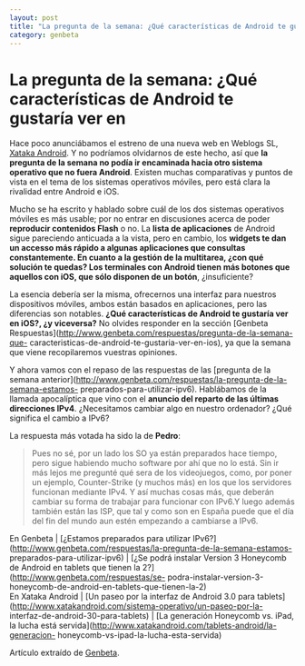 ```yaml
---
layout: post
title: "La pregunta de la semana: ¿Qué características de Android te gustaría ver en"
category: genbeta
---
```


# La pregunta de la semana: ¿Qué características de Android te gustaría ver en

Hace poco anunciábamos el estreno de una nueva web en Weblogs SL, [Xataka
Android](http://www.xatakandroid.com/). Y no podríamos olvidarnos de este
hecho, así que **la pregunta de la semana no podía ir encaminada hacia otro
sistema operativo que no fuera Android**. Existen muchas comparativas y puntos
de vista en el tema de los sistemas operativos móviles, pero está clara la
rivalidad entre Android e iOS.

Mucho se ha escrito y hablado sobre cuál de los dos sistemas operativos
móviles es más usable; por no entrar en discusiones acerca de poder
**reproducir contenidos Flash** o no. La **lista de aplicaciones** de Android
sigue pareciendo anticuada a la vista, pero en cambio, los **widgets **te dan
un accesso más rápido a algunas aplicaciones que consultas constantemente. En
cuanto a la gestión de la multitarea, ¿con qué solución te quedas? Los
terminales con Android tienen más botones que aquellos con** iOS, que sólo
disponen de un botón**, ¿insuficiente?

La esencia debería ser la misma, ofrecernos una interfaz para nuestros
dispositivos móviles, ambos están basados en aplicaciones, pero las
diferencias son notables. **¿Qué características de Android te gustaría ver en
iOS?, ¿y viceversa?** No olvides responder en la sección [Genbeta
Respuestas](http://www.genbeta.com/respuestas/pregunta-de-la-semana-que-
caracteristicas-de-android-te-gustaria-ver-en-ios), ya que la semana que viene
recopilaremos vuestras opiniones.  
  
Y ahora vamos con el repaso de las respuestas de las [pregunta de la semana
anterior](http://www.genbeta.com/respuestas/la-pregunta-de-la-semana-estamos-
preparados-para-utilizar-ipv6). Hablábamos de la llamada apocalíptica que vino
con el **anuncio del reparto de las últimas direcciones IPv4**. ¿Necesitamos
cambiar algo en nuestro ordenador? ¿Qué significa el cambio a IPv6?

La respuesta más votada ha sido la de **Pedro**:

> Pues no sé, por un lado los SO ya están preparados hace tiempo, pero sigue
habiendo mucho software por ahí que no lo está. Sin ir más lejos me pregunté
qué sera de los videojuegos, como, por poner un ejemplo, Counter-Strike (y
muchos más) en los que los servidores funcionan mediante IPv4. Y así muchas
cosas más, que deberán cambiar su forma de trabajar para funcionar con IPv6.Y
luego además también están las ISP, que tal y como son en España puede que el
día del fin del mundo aun estén empezando a cambiarse a IPv6.

En Genbeta | [¿Estamos preparados para utilizar
IPv6?](http://www.genbeta.com/respuestas/la-pregunta-de-la-semana-estamos-
preparados-para-utilizar-ipv6) | [¿Se podrá instalar Version 3 Honeycomb de
Android en tablets que tienen la 2?](http://www.genbeta.com/respuestas/se-
podra-instalar-version-3-honeycomb-de-android-en-tablets-que-tienen-la-2)  
En Xataka Android | [Un paseo por la interfaz de Android 3.0 para
tablets](http://www.xatakandroid.com/sistema-operativo/un-paseo-por-la-
interfaz-de-android-30-para-tablets) | [La generación Honeycomb vs. iPad, la
lucha está servida](http://www.xatakandroid.com/tablets-android/la-generacion-
honeycomb-vs-ipad-la-lucha-esta-servida)

Artículo extraído de [Genbeta](http://www.genbeta.com).